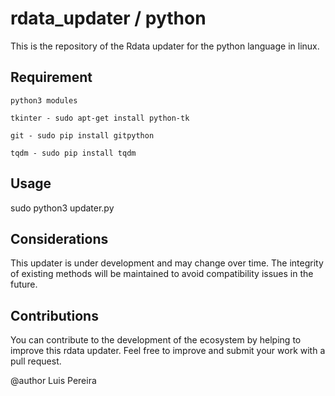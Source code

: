 # rdata_updater / python

This is the repository of the Rdata updater for the python language in linux.

## Requirement
```
python3 modules

tkinter - sudo apt-get install python-tk

git - sudo pip install gitpython

tqdm - sudo pip install tqdm
```
## Usage

sudo python3 updater.py

## Considerations
This updater is under development and may change over time. The integrity of existing methods will be maintained to avoid compatibility issues in the future.

## Contributions
You can contribute to the development of the ecosystem by helping to improve this rdata updater. Feel free to improve and submit your work with a pull request.


@author Luis Pereira
